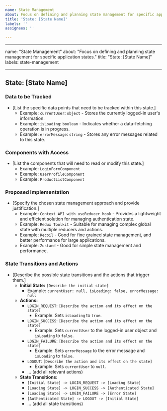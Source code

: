 ```yaml
---
name: State Management
about: Focus on defining and planning state management for specific application states.
title: 'State: [State Name]'
labels: ''
assignees: ''

---
```


---

name: "State Management"
about: "Focus on defining and planning state management for specific application states."
title: "State: [State Name]"
labels: state-management

---

## State: [State Name]

### Data to be Tracked

* [List the specific data points that need to be tracked within this state.]
    * Example: `currentUser`: `object` - Stores the currently logged-in user's information.
    * Example: `isLoading`: `boolean` - Indicates whether a data-fetching operation is in progress.
    * Example: `errorMessage`: `string` - Stores any error messages related to this state.

### Components with Access

* [List the components that will need to read or modify this state.]
    * Example: `LoginFormComponent`
    * Example: `UserProfileComponent`
    * Example: `ProductListComponent`

### Proposed Implementation

* [Specify the chosen state management approach and provide justification.]
    * Example: `Context API with useReducer hook` - Provides a lightweight and efficient solution for managing authentication state.
    * Example: `Redux Toolkit` - Suitable for managing complex global state with multiple reducers and actions.
    * Example: `Recoil` - Good for fine grained state management, and better performance for large applications.
    * Example: `Zustand` - Good for simple state management and performance.

### State Transitions and Actions

* [Describe the possible state transitions and the actions that trigger them.]
    * **Initial State:** `[Describe the initial state]`
        * Example: `currentUser: null, isLoading: false, errorMessage: null`
    * **Actions:**
        * `LOGIN_REQUEST`: `[Describe the action and its effect on the state]`
            * Example: Sets `isLoading` to `true`.
        * `LOGIN_SUCCESS`: `[Describe the action and its effect on the state]`
            * Example: Sets `currentUser` to the logged-in user object and `isLoading` to `false`.
        * `LOGIN_FAILURE`: `[Describe the action and its effect on the state]`
            * Example: Sets `errorMessage` to the error message and `isLoading` to `false`.
        * `LOGOUT`: `[Describe the action and its effect on the state]`
            * Example: Sets `currentUser` to `null`.
        * ... (add all relevant actions)
    * **State Transitions:**
        * `[Initial State] -> LOGIN_REQUEST -> [Loading State]`
        * `[Loading State] -> LOGIN_SUCCESS -> [Authenticated State]`
        * `[Loading State] -> LOGIN_FAILURE -> [Error State]`
        * `[Authenticated State] -> LOGOUT -> [Initial State]`
        * ... (add all state transitions)
